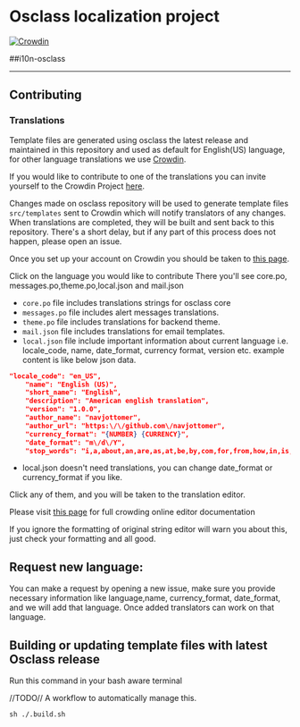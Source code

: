 # Osclass localization project 
[![Crowdin](https://badges.crowdin.net/osclass-v2/localized.svg)](https://crowdin.com/project/osclass-v2)
 
##i10n-osclass
___
## Contributing

### Translations

Template files are generated using osclass the latest release and maintained in this repository
and used as default for English(US) language, for other language translations we use 
[Crowdin](https://crowdin.com/). 

If you would like to contribute to one of the translations you can invite yourself to the Crowdin
Project [here](https://translate.mindstellar.com/project/osclass-v2/invite).

Changes made on osclass repository will be used to generate template files `src/templates` sent 
to Crowdin which will notify translators of any changes. When translations are completed, they will be
built and sent back to this repository. There's a short delay, but if any part of this
process does not happen, please open an issue.

Once you set up your account on Crowdin you should be taken to
[this page](https://translate.mindstellar.com/project/osclass-v2).

Click on the language you would like to contribute
There you'll see core.po, messages.po,theme.po,local.json and mail.json
 
* `core.po` file includes translations strings for osclass core 
* `messages.po` file includes alert messages translations.
* `theme.po` file includes translations for backend theme.
* `mail.json` file includes translations for email templates.
* `local.json` file include important information about current language i.e. locale_code, name, date_format, 
  currency format, version etc. example content is like below json data.
```json 
"locale_code": "en_US",
    "name": "English (US)",
    "short_name": "English",
    "description": "American english translation",
    "version": "1.0.0",
    "author_name": "navjottomer",
    "author_url": "https:\/\/github.com\/navjottomer",
    "currency_format": "{NUMBER} {CURRENCY}",
    "date_format": "m\/d\/Y",
    "stop_words": "i,a,about,an,are,as,at,be,by,com,for,from,how,in,is,it,of,on,or,that,the,this,to,was,what,when,where,who,will,with,the"
 ```
* local.json doesn't need translations, you can change date_format or currency_format if you like.
 
Click any of them, and you will be taken to the translation editor.

Please visit [this page](https://support.crowdin.com/online-editor/) for full crowding online editor documentation

If you ignore the formatting of original string editor will warn you about this, just check your formatting and 
  all good.

## Request new language:
You can make a request by opening a new issue, make sure you provide necessary information like 
language,name, currency_format, date_format, and we will add that language. Once added translators can work on that 
language.
## Building or updating template files with latest Osclass release

Run this command in your bash aware terminal

//TODO//
A workflow to automatically manage this.
```
sh ./.build.sh
```
